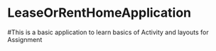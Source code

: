 # LeaseOrRentHomeApplication

#This is a basic application to learn basics of Activity and layouts for Assignment
